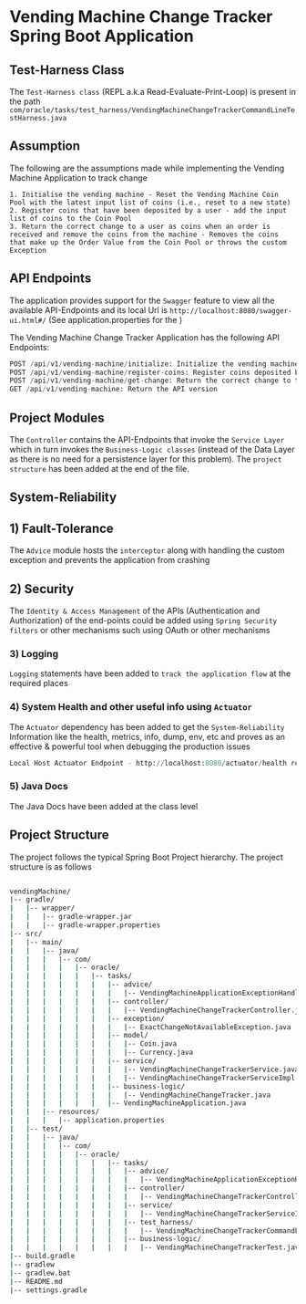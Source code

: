 # Vending Machine Change Tracker Spring Boot Application

## Test-Harness Class
The ```Test-Harness class``` (REPL a.k.a Read-Evaluate-Print-Loop) is present in the path ```com/oracle/tasks/test_harness/VendingMachineChangeTrackerCommandLineTestHarness.java```

## Assumption

The following are the assumptions made while implementing the Vending Machine Application to track change

	1. Initialise the vending machine - Reset the Vending Machine Coin Pool with the latest input list of coins (i.e., reset to a new state)
	2. Register coins that have been deposited by a user - add the input list of coins to the Coin Pool
	3. Return the correct change to a user as coins when an order is received and remove the coins from the machine - Removes the coins that make up the Order Value from the Coin Pool or throws the custom Exception

## API Endpoints
The application provides support for the ```Swagger``` feature to view all the available API-Endpoints and its local Url is ```http://localhost:8080/swagger-ui.html#/``` (See application.properties for the <Port Number>)

The Vending Machine Change Tracker Application has the following API Endpoints:

```python
POST /api/v1/vending-machine/initialize: Initialize the vending machine to a known state with the initial float.
POST /api/v1/vending-machine/register-coins: Register coins deposited by the user.
POST /api/v1/vending-machine/get-change: Return the correct change to the user when an order is received.
GET /api/v1/vending-machine: Return the API version
```
## Project Modules
The ```Controller``` contains the API-Endpoints that invoke the ```Service Layer``` which in turn invokes the ```Business-Logic classes``` (instead of the Data Layer as there is no need for a persistence layer for this problem). The ```project structure``` has been added at the end of the file.

## System-Reliability

## 1) Fault-Tolerance
The ```Advice``` module hosts the ```interceptor``` along with handling the custom exception and prevents the application from crashing

## 2) Security
The ```Identity & Access Management``` of the APIs (Authentication and Authorization) of the end-points could be added using ```Spring Security filters``` or other mechanisms such using OAuth or other mechanisms


### 3) Logging
```Logging``` statements have been added to ```track the application flow``` at the required places

### 4) System Health and other useful info using ```Actuator```
The ```Actuator``` dependency has been added to get the ```System-Reliability``` Information like the health, metrics, info, dump, env, etc and proves as an effective & powerful tool when debugging the production issues

```python
Local Host Actuator Endpoint - http://localhost:8080/actuator/health returns whether the application is Up & Running
```

### 5) Java Docs
The Java Docs have been added at the class level


## Project Structure
The project follows the typical Spring Boot Project hierarchy. The project structure is as follows

```bash

vendingMachine/
|-- gradle/
|   |-- wrapper/
|   |   |-- gradle-wrapper.jar
|   |   |-- gradle-wrapper.properties
|-- src/
|   |-- main/
|   |   |-- java/
|   |   |   |-- com/
|   |   |   |   |-- oracle/
|   |   |   |   |   |-- tasks/
|   |   |   |   |   |   |-- advice/
|   |   |   |   |   |   |   |-- VendingMachineApplicationExceptionHandler.java
|   |   |   |   |   |   |-- controller/
|   |   |   |   |   |   |   |-- VendingMachineChangeTrackerController.java
|   |   |   |   |   |   |-- exception/
|   |   |   |   |   |   |   |-- ExactChangeNotAvailableException.java
|   |   |   |   |   |   |-- model/
|   |   |   |   |   |   |   |-- Coin.java
|   |   |   |   |   |   |   |-- Currency.java
|   |   |   |   |   |   |-- service/
|   |   |   |   |   |   |   |-- VendingMachineChangeTrackerService.java
|   |   |   |   |   |   |   |-- VendingMachineChangeTrackerServiceImpl.java
|   |   |   |   |   |   |-- business-logic/
|   |   |   |   |   |   |   |-- VendingMachineChangeTracker.java
|   |   |   |   |   |   |-- VendingMachineApplication.java
|   |   |-- resources/
|   |   |   |-- application.properties
|   |-- test/
|   |   |-- java/
|   |   |   |-- com/
|   |   |   |   |-- oracle/
|   |   |   |   |   |   |-- tasks/
|   |   |   |   |   |   |   |-- advice/
|   |   |   |   |   |   |   |   |-- VendingMachineApplicationExceptionHandlerTest.java
|   |   |   |   |   |   |   |-- controller/
|   |   |   |   |   |   |   |   |-- VendingMachineChangeTrackerControllerTest.java
|   |   |   |   |   |   |   |-- service/
|   |   |   |   |   |   |   |   |-- VendingMachineChangeTrackerServiceImplTest.java
|   |   |   |   |   |   |   |-- test_harness/
|   |   |   |   |   |   |   |   |-- VendingMachineChangeTrackerCommandLineTestHarness.java
|   |   |   |   |   |   |   |-- business-logic/
|   |   |   |   |   |   |   |   |-- VendingMachineChangeTrackerTest.java
|-- build.gradle
|-- gradlew
|-- gradlew.bat
|-- README.md
|-- settings.gradle
```
